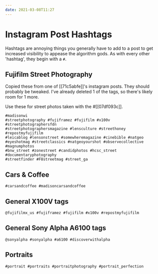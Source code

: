 ```yaml
---
date: 2021-03-08T11:27
---
```


# Instagram Post Hashtags

Hashtags are annoying things you generally have to add to a post to get
increased visibility to appease the algorithm gods. As with every other
'hashtag', they begin with a `#`.

## Fujifilm Street Photography

Copied these from one of [[71c5abfe]]'s instagram posts. They should probably
be tweaked. I've already deleted 1 of the tags, so there's likely room for 1
more.

Use these for street photos taken with the #[[07df093c]].

```
#madisonwi 
#streetphotography #fujiframez #fujifilm #x100v #streetphotographersfdn
#streetphotographersmagazine #lensculture #streethoney #repostmyfujifilm
#leicablog #lensonstreet #somewheremagazine #cinebible #natgeo
#eyeshotmag #streetclassics #natgeoyourshot #observecollective #magnumphotos
#bnw_street #zonestreet #candidphotos #hcsc_street #documentaryphotography
#streetfinder #F8streetmag #street_ga
```

## Cars & Coffee

```
#carsandcoffee #madisoncarsandcoffee 
```

## General X100V tags

```
@fujifilmx_us #fujiframez #fujifilm #x100v #repostmyfujifilm
```

## General Sony Alpha A6100 tags

```
@sonyalpha #sonyalpha #a6100 #discoverwithalpha
```

## Portraits

```
#portrait #portraits #portraitphotography #portrait_perfection
```
